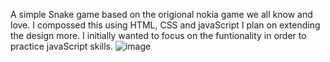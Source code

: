 A simple Snake game based on the origional nokia game we all know and love.
I compossed this using HTML, CSS and javaScript
I plan on extending the design more. I initially wanted to focus on the funtionality in order to practice javaScript skills.
![image](https://github.com/mlync87/snake-game/assets/112760708/40fbaee6-188f-4174-9b6d-e37f302d3ea6)

